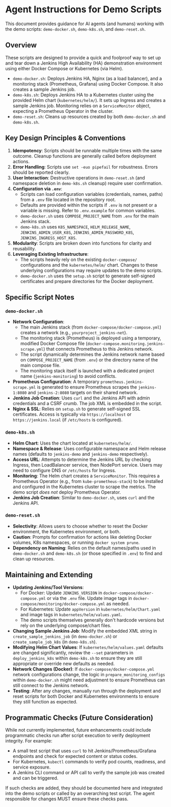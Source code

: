 # Agent Instructions for Demo Scripts

This document provides guidance for AI agents (and humans) working with the demo scripts: `demo-docker.sh`, `demo-k8s.sh`, and `demo-reset.sh`.

## Overview

These scripts are designed to provide a quick and foolproof way to set up and tear down a Jenkins High Availability (HA) demonstration environment using either Docker Compose or Kubernetes (via Helm).

- `demo-docker.sh`: Deploys Jenkins HA, Nginx (as a load balancer), and a monitoring stack (Prometheus, Grafana) using Docker Compose. It also creates a sample Jenkins job.
- `demo-k8s.sh`: Deploys Jenkins HA to a Kubernetes cluster using the provided Helm chart (`kubernetes/helm/`). It sets up Ingress and creates a sample Jenkins job. Monitoring relies on a `ServiceMonitor` object, expecting a Prometheus Operator in the cluster.
- `demo-reset.sh`: Cleans up resources created by both `demo-docker.sh` and `demo-k8s.sh`.

## Key Design Principles & Conventions

1.  **Idempotency**: Scripts should be runnable multiple times with the same outcome. Cleanup functions are generally called before deployment actions.
2.  **Error Handling**: Scripts use `set -euo pipefail` for robustness. Errors should be reported clearly.
3.  **User Interaction**: Destructive operations in `demo-reset.sh` (and namespace deletion in `demo-k8s.sh` cleanup) require user confirmation.
4.  **Configuration via `.env`**:
    *   Scripts can load configuration variables (credentials, names, paths) from a `.env` file located in the repository root.
    *   Defaults are provided within the scripts if `.env` is not present or a variable is missing. Refer to `.env.example` for common variables.
    *   `demo-docker.sh` uses `COMPOSE_PROJECT_NAME` from `.env` for the main Jenkins stack.
    *   `demo-k8s.sh` uses `K8S_NAMESPACE`, `HELM_RELEASE_NAME`, `JENKINS_ADMIN_USER_K8S`, `JENKINS_ADMIN_PASSWORD_K8S`, `JENKINS_INGRESS_HOST_K8S`.
5.  **Modularity**: Scripts are broken down into functions for clarity and reusability.
6.  **Leveraging Existing Infrastructure**:
    *   The scripts heavily rely on the existing `docker-compose/` configurations and the `kubernetes/helm/` chart. Changes to these underlying configurations may require updates to the demo scripts.
    *   `demo-docker.sh` uses the `setup.sh` script to generate self-signed certificates and prepare directories for the Docker deployment.

## Specific Script Notes

### `demo-docker.sh`

*   **Network Configuration**:
    *   The main Jenkins stack (from `docker-compose/docker-compose.yml`) creates a network (e.g., `yourproject_jenkins-net`).
    *   The monitoring stack (Prometheus) is deployed using a temporary, modified Docker Compose file (`docker-compose.monitoring.jenkins-scrape.yml`) that connects Prometheus to this Jenkins network.
    *   The script dynamically determines the Jenkins network name based on `COMPOSE_PROJECT_NAME` (from `.env`) or the directory name of the main compose file.
    *   The monitoring stack itself is launched with a dedicated project name (`jenkins-monitoring`) to avoid conflicts.
*   **Prometheus Configuration**: A temporary `prometheus.jenkins-scrape.yml` is generated to ensure Prometheus scrapes the `jenkins-1:8080` and `jenkins-2:8080` targets on their shared network.
*   **Jenkins Job Creation**: Uses `curl` and the Jenkins API with admin credentials and a CSRF crumb. The job XML is embedded in the script.
*   **Nginx & SSL**: Relies on `setup.sh` to generate self-signed SSL certificates. Access is typically via `https://localhost` or `https://jenkins.local` (if `/etc/hosts` is configured).

### `demo-k8s.sh`

*   **Helm Chart**: Uses the chart located at `kubernetes/helm/`.
*   **Namespace & Release**: Uses configurable namespace and Helm release names (defaults to `jenkins-demo` and `jenkins-demo` respectively).
*   **Access URL**: Attempts to determine the Jenkins URL by checking Ingress, then LoadBalancer service, then NodePort service. Users may need to configure DNS or `/etc/hosts` for Ingress.
*   **Monitoring**: The Helm chart creates a `ServiceMonitor`. This requires a Prometheus Operator (e.g., from `kube-prometheus-stack`) to be installed and configured in the Kubernetes cluster to scrape the metrics. The demo script *does not* deploy Prometheus Operator.
*   **Jenkins Job Creation**: Similar to `demo-docker.sh`, uses `curl` and the Jenkins API.

### `demo-reset.sh`

*   **Selectivity**: Allows users to choose whether to reset the Docker environment, the Kubernetes environment, or both.
*   **Caution**: Prompts for confirmation for actions like deleting Docker volumes, K8s namespaces, or running `docker system prune`.
*   **Dependency on Naming**: Relies on the default names/paths used in `demo-docker.sh` and `demo-k8s.sh` (or those specified in `.env`) to find and clean up resources.

## Maintaining and Extending

*   **Updating Jenkins/Tool Versions**:
    *   For Docker: Update `JENKINS_VERSION` in `docker-compose/docker-compose.yml` or via the `.env` file. Update image tags in `docker-compose/monitoring/docker-compose.yml` as needed.
    *   For Kubernetes: Update `appVersion` in `kubernetes/helm/Chart.yaml` and image tags in `kubernetes/helm/values.yaml`.
    *   The demo scripts themselves generally don't hardcode versions but rely on the underlying compose/chart files.
*   **Changing Sample Jenkins Job**: Modify the embedded XML string in `create_sample_jenkins_job` (in `demo-docker.sh`) or `create_sample_job_k8s` (in `demo-k8s.sh`).
*   **Modifying Helm Chart Values**: If `kubernetes/helm/values.yaml` defaults are changed significantly, review the `--set` parameters in `deploy_jenkins_k8s` within `demo-k8s.sh` to ensure they are still appropriate or override new defaults as needed.
*   **Network Changes (Docker)**: If `docker-compose/docker-compose.yml` network configurations change, the logic in `prepare_monitoring_configs` within `demo-docker.sh` might need adjustment to ensure Prometheus can still connect to the Jenkins network.
*   **Testing**: After any changes, manually run through the deployment and reset scripts for both Docker and Kubernetes environments to ensure they still function as expected.

## Programmatic Checks (Future Consideration)

While not currently implemented, future enhancements could include programmatic checks run after script execution to verify deployment integrity. For example:

*   A small test script that uses `curl` to hit Jenkins/Prometheus/Grafana endpoints and check for expected content or status codes.
*   For Kubernetes, `kubectl` commands to verify pod counts, readiness, and service exposure.
*   A Jenkins CLI command or API call to verify the sample job was created and can be triggered.

If such checks are added, they should be documented here and integrated into the demo scripts or called by an overarching test script.
The agent responsible for changes MUST ensure these checks pass.
